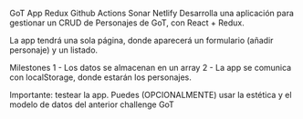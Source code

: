GoT App Redux
Github Actions
Sonar
Netlify
Desarrolla una aplicación para gestionar un CRUD de Personajes de GoT, con React + Redux.

La app tendrá una sola página, donde aparecerá un formulario (añadir personaje) y un listado.

Milestones
1 - Los datos se almacenan en un array 2 - La app se comunica con localStorage, donde estarán los personajes.

Importante: testear la app.
Puedes (OPCIONALMENTE) usar la estética y el modelo de datos del anterior challenge GoT
